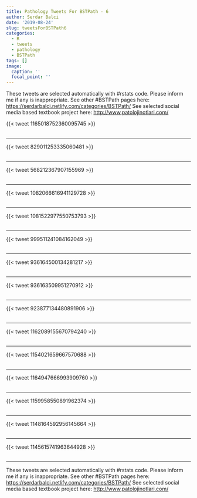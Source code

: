 ```yaml
---
title: Pathology Tweets For BSTPath - 6
author: Serdar Balci
date: '2019-08-24'
slug: tweetsForBSTPath6
categories:
  - R
  - tweets
  - pathology
  - BSTPath
tags: []
image:
  caption: ''
  focal_point: ''
---
```



These tweets are selected automatically with #rstats code. Please inform me if any is inappropriate.
See other #BSTPath pages here: https://serdarbalci.netlify.com/categories/BSTPath/ 
See selected social media based textbook project here: http://www.patolojinotlari.com/

{{< tweet 1165018752360095745 >}}
<br>
<br>
<hr>
{{< tweet 829011253335060481 >}}
<br>
<br>
<hr>
{{< tweet 568212367907155969 >}}
<br>
<br>
<hr>
{{< tweet 1082066616941129728 >}}
<br>
<br>
<hr>
{{< tweet 1081522977550753793 >}}
<br>
<br>
<hr>
{{< tweet 999511241084162049 >}}
<br>
<br>
<hr>
{{< tweet 936164500134281217 >}}
<br>
<br>
<hr>
{{< tweet 936163509951270912 >}}
<br>
<br>
<hr>
{{< tweet 923877134480891906 >}}
<br>
<br>
<hr>
{{< tweet 1162089155670794240 >}}
<br>
<br>
<hr>
{{< tweet 1154021659667570688 >}}
<br>
<br>
<hr>
{{< tweet 1164947666993909760 >}}
<br>
<br>
<hr>
{{< tweet 1159958550891962374 >}}
<br>
<br>
<hr>
{{< tweet 1148164592956145664 >}}
<br>
<br>
<hr>
{{< tweet 1145615741963644928 >}}
<br>
<br>
<hr>


These tweets are selected automatically with #rstats code. Please inform me if any is inappropriate.
See other #BSTPath pages here: https://serdarbalci.netlify.com/categories/BSTPath/ 
See selected social media based textbook project here: http://www.patolojinotlari.com/
